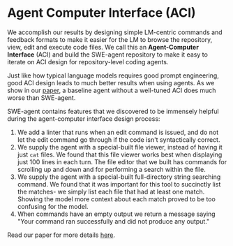 # Agent Computer Interface (ACI)

We accomplish our results by designing simple LM-centric commands and feedback formats to make it easier for the LM to browse the repository, view, edit and execute code files. We call this an **Agent-Computer Interface** (ACI) and build the SWE-agent repository to make it easy to iterate on ACI design for repository-level coding agents.

Just like how typical language models requires good prompt engineering, good ACI design leads to much better results when using agents. As we show in our [paper](https://arxiv.org/abs/2405.15793), a baseline agent without a well-tuned ACI does much worse than SWE-agent.

SWE-agent contains features that we discovered to be immensely helpful during the agent-computer interface design process:

1. We add a linter that runs when an edit command is issued, and do not let the edit command go through if the code isn't syntactically correct.
2. We supply the agent with a special-built file viewer, instead of having it just `cat` files. We found that this file viewer works best when displaying just 100 lines in each turn. The file editor that we built has commands for scrolling up and down and for performing a search within the file.
3. We supply the agent with a special-built full-directory string searching command. We found that it was important for this tool to succinctly list the matches- we simply list each file that had at least one match. Showing the model more context about each match proved to be too confusing for the model.
4. When commands have an empty output we return a message saying "Your command ran successfully and did not produce any output."

Read our paper for more details [here](https://arxiv.org/abs/2405.15793).
